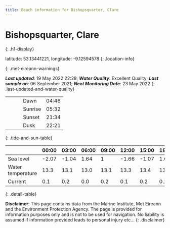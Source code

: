 ```yaml
---
title: Beach information for Bishopsquarter, Clare
---
```

# Bishopsquarter, Clare 
{: .h1-display}

latitude: 53.13441221, longitude: -9.12594578
{: .location-info}


{: .met-eireann-warnings}

___Last updated___: 19 May 2022 22:28; ___Water Quality___: Excellent Quality;
___Last sample on___: 06 September 2021; ___Next Monitoring Date___: 23 May 2022
{: .last-updated-and-water-quality}

|   |   |   |   |   |
|---|---|---|---|---|
|   |   |   | Dawn  | 04:46 |
|   |   |   | Sunrise  | 05:32 |
|   |   |   | Sunset  | 21:34 |
|   |   |   | Dusk  | 22:21 |
{: .tide-and-sun-table}

<div></div>

| | 00:00 | 03:00 | 06:00 | 09:00 | 12:00 | 15:00 | 18:00 | 21:00 |
|---|---|---|---|---|---|---|---|---|
| Sea level | -2.07 | -1.04 | 1.64 | 1| -1.66 | -1.07 | 1.61 | 1.38 |
| Water temperature | 13.3 | 13.1 | 13.0 | 13.1 | 13.3 | 13.4 | 13.4 | 13.4 |
| Current | 0.1 | 0.2 | 0.0 | 0.2 | 0.1| 0.2 | 0.1 | 0.2 |
{: .detail-table}

__Disclaimer__: This page contains data from the Marine Institute,
Met Eireann and the Environment Protection Agency. The page is provided for
information purposes only and is not to be used for navigation. No liability
is assumed if information provided leads to personal injury etc...
{: .disclaimer}